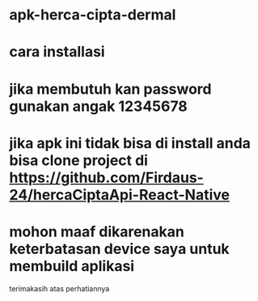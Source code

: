 # apk-herca-cipta-dermal
# cara installasi 
# jika membutuh kan password gunakan angak 12345678
# jika apk ini tidak bisa di install anda bisa clone project di https://github.com/Firdaus-24/hercaCiptaApi-React-Native
# mohon maaf dikarenakan keterbatasan device saya untuk membuild aplikasi 


terimakasih atas perhatiannya
